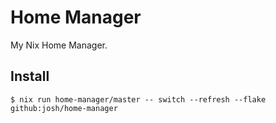 # Home Manager

My Nix Home Manager.

## Install

```
$ nix run home-manager/master -- switch --refresh --flake github:josh/home-manager
```
